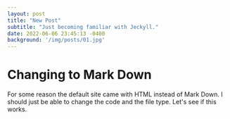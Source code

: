 ```yaml
---
layout: post
title: "New Post"
subtitle: "Just becoming familiar with Jeckyll."
date: 2022-06-06 23:45:13 -0400
background: '/img/posts/01.jpg'
---
```


# Changing to Mark Down

For some reason the default site came with HTML instead of Mark Down.  I should just be able to change the code and the file type.  Let's see if this works.